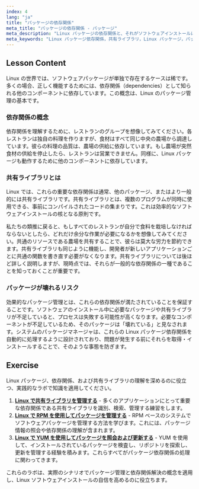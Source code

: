 ```yaml
---
index: 4
lang: "ja"
title: "パッケージの依存関係"
meta_title: "パッケージの依存関係 - パッケージ"
meta_description: "Linux パッケージの依存関係と、それがソフトウェアインストールにとってなぜ重要なのかを学びましょう。このガイドでは、共有ライブラリと、パッケージ管理が依存関係を処理してソフトウェアの破損を防ぐ方法を解説します。"
meta_keywords: "Linux パッケージ依存関係，共有ライブラリ，Linux パッケージ，パッケージ管理，Linux ソフトウェアインストール，Linux チュートリアル，初心者 Linux, Linux ガイド"
---
```


## Lesson Content

Linux の世界では、ソフトウェアパッケージが単独で存在するケースは稀です。多くの場合、正しく機能するためには、依存関係（dependencies）として知られる他のコンポーネントに依存しています。この概念は、Linux のパッケージ管理の基本です。

### 依存関係の概念

依存関係を理解するために、レストランのグループを想像してみてください。各レストランは独自の料理を作りますが、食材はすべて同じ中央の農場から調達しています。彼らの料理の品質は、農場の供給に依存しています。もし農場が突然食材の供給を停止したら、レストランは営業できません。同様に、Linux パッケージも動作するために他のコンポーネントに依存しています。

### 共有ライブラリとは

Linux では、これらの重要な依存関係は通常、他のパッケージ、またはより一般的には共有ライブラリです。共有ライブラリとは、複数のプログラムが同時に使用できる、事前にコンパイルされたコードの集まりです。これは効率的なソフトウェアインストールの核となる原則です。

私たちの類推に戻ると、もしすべてのレストランが自分で食料を栽培しなければならないとしたら、どれだけ余分な作業が必要になるかを想像してみてください。共通のリソースである農場を共有することで、彼らは莫大な労力を節約できます。共有ライブラリも同じように機能し、開発者が新しいアプリケーションごとに共通の関数を書き直す必要がなくなります。共有ライブラリについては後ほど詳しく説明しますが、現時点では、それらが一般的な依存関係の一種であることを知っておくことが重要です。

### パッケージが壊れるリスク

効果的なパッケージ管理とは、これらの依存関係が満たされていることを保証することです。ソフトウェアのインストール中に必要なパッケージや共有ライブラリが不足していると、プロセスは失敗する可能性が高くなります。必要なコンポーネントが不足しているため、そのパッケージは「壊れている」と見なされます。システムのパッケージマネージャは、これらの Linux パッケージ依存関係を自動的に処理するように設計されており、問題が発生する前にそれらを取得・インストールすることで、そのような事態を防ぎます。

## Exercise

Linux パッケージ、依存関係、および共有ライブラリの理解を深めるのに役立つ、実践的なラボで知識を適用してください。

1. **[Linux で共有ライブラリを管理する](https://labex.io/ja/labs/comptia-manage-shared-libraries-in-linux-590867)** - 多くのアプリケーションにとって重要な依存関係である共有ライブラリを識別、検索、管理する練習をします。
2. **[Linux で RPM を使用してパッケージを管理する](https://labex.io/ja/labs/rhel-managing-packages-with-rpm-in-linux-590868)** - RPM ベースのシステムでソフトウェアパッケージを管理する方法を学びます。これには、パッケージ情報の照会や依存関係の理解が含まれます。
3. **[Linux で YUM を使用してパッケージを照会および更新する](https://labex.io/ja/labs/rhel-query-and-update-packages-with-yum-in-linux-590869)** - YUM を使用して、インストールされているパッケージを検査し、リポジトリを探索し、更新を管理する経験を積みます。これらすべてがパッケージ依存関係の処理に関わってきます。

これらのラボは、実際のシナリオでパッケージ管理と依存関係解決の概念を適用し、Linux ソフトウェアインストールの自信を高めるのに役立ちます。
